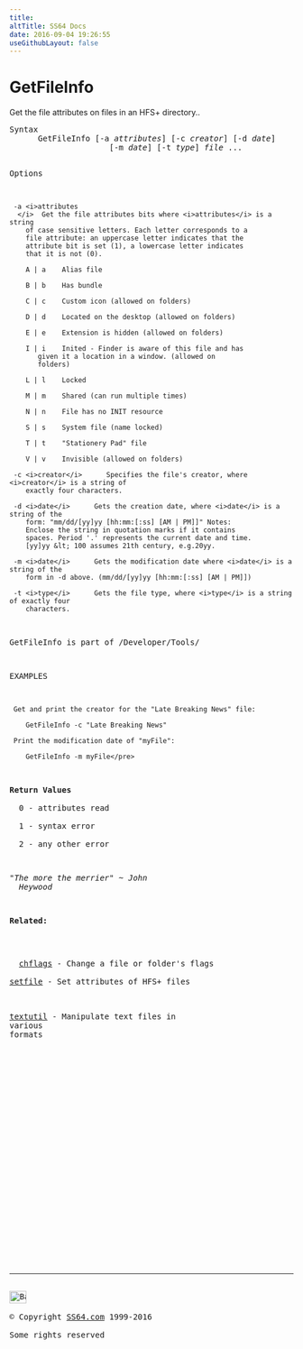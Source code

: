 ```yaml
---
title:
altTitle: SS64 Docs
date: 2016-09-04 19:26:55
useGithubLayout: false
---
```

<!-- #BeginLibraryItem "/Library/head_osx.lbi" --><!-- #EndLibraryItem --><h1>GetFileInfo</h1> 
<p>Get the file attributes on files in an HFS+ directory..</p>
<pre>Syntax
      GetFileInfo [-a <i>attributes</i>] [-c <i>creator</i>] [-d <i>date</i>]
                     [-m <i>date</i>] [-t <i>type</i>] <i>file </i>...

Options

     -a <i>attributes
      </i>  Get the file attributes bits where <i>attributes</i> is a string
        of case sensitive letters. Each letter corresponds to a
        file attribute: an uppercase letter indicates that the
        attribute bit is set (1), a lowercase letter indicates
        that it is not (0).   

        A | a    Alias file

        B | b    Has bundle

        C | c    Custom icon (allowed on folders)

        D | d    Located on the desktop (allowed on folders)

        E | e    Extension is hidden (allowed on folders)

        I | i    Inited - Finder is aware of this file and has
           given it a location in a window. (allowed on
           folders)

        L | l    Locked

        M | m    Shared (can run multiple times)

        N | n    File has no INIT resource

        S | s    System file (name locked)

        T | t    "Stationery Pad" file

        V | v    Invisible (allowed on folders)

     -c <i>creator</i>      Specifies the file's creator, where <i>creator</i> is a string of
        exactly four characters.

     -d <i>date</i>      Gets the creation date, where <i>date</i> is a string of the
        form: "mm/dd/[yy]yy [hh:mm:[:ss] [AM | PM]]" Notes:
        Enclose the string in quotation marks if it contains
        spaces. Period '.' represents the current date and time.
        [yy]yy &lt; 100 assumes 21th century, e.g.20yy.

     -m <i>date</i>      Gets the modification date where <i>date</i> is a string of the
        form in -d above. (mm/dd/[yy]yy [hh:mm:[:ss] [AM | PM]])

     -t <i>type</i>      Gets the file type, where <i>type</i> is a string of exactly four
        characters.

GetFileInfo is part of
/Developer/Tools/

EXAMPLES

     Get and print the creator for the "Late Breaking News" file:

        GetFileInfo -c "Late Breaking News"

     Print the modification date of "myFile":

        GetFileInfo -m myFile</pre>
<p><b>Return Values<br>
  </b>0 - attributes read<br>
  1 - syntax error <br>
  2 - any other error </p>
<p class="quote"><i>"The more the merrier" ~ John 
  Heywood</i></p>
<p><b>Related:</b></p>
<p>
  <a href="chflags.html">chflags</a> - Change a file or folder's flags<a href="setfile.html"><br>
setfile</a> - Set attributes of HFS+ files<br>

<a href="textutil.html">textutil</a> - Manipulate text files in various formats</p><!-- #BeginLibraryItem "/Library/foot_osx.lbi" --><p>
<!-- OSX300 -->
<ins class="adsbygoogle" style="display:inline-block;width:300px;height:250px" data-ad-client="ca-pub-6140977852749469" data-ad-slot="1823340303"></ins>
<script>
(adsbygoogle = window.adsbygoogle || []).push({});
</script></p>
<hr>
<div id="bl" class="footer"><a href="getfileinfo.html#"><img src="../images/top.png" width="30" height="22" alt="Back to the Top"></a></div>
<div id="br" class="footer, tagline">© Copyright <a href="../index.html">SS64.com</a> 1999-2016<br>
Some rights reserved</div><!-- #EndLibraryItem -->
